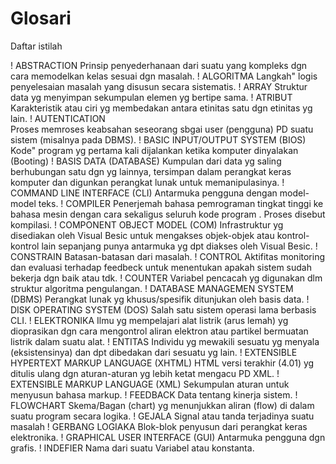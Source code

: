 # Glosari
Daftar istilah

! ABSTRACTION
              Prinsip penyederhanaan dari suatu yang kompleks dgn cara memodelkan kelas sesuai dgn masalah.
! ALGORITMA
              Langkah" logis penyelesaian masalah yang disusun secara sistematis.
! ARRAY
              Struktur data yg menyimpan sekumpulan elemen yg bertipe sama.
! ATRIBUT
              Karakteristik atau ciri yg membedakan antara etinitas satu dgn etinitas yg lain.
! AUTENTICATION  
              Proses memroses keabsahan seseorang sbgai user (pengguna) PD suatu sistem (misalnya pada DBMS).
! BASIC INPUT/OUTPUT SYSTEM (BIOS)
              Kode" program yg pertama kali dijalankan ketika komputer dinyalakan (Booting)
! BASIS DATA (DATABASE)
              Kumpulan dari data yg saling berhubungan satu dgn yg lainnya, tersimpan dalam perangkat keras komputer dan digunkan perangkat lunak untuk memanipulasinya.
! COMMAND LINE INTERFACE (CLI)
              Antarmuka pengguna dengan model-model teks.
! COMPILER 
              Penerjemah bahasa pemrograman tingkat tinggi ke bahasa mesin dengan cara sekaligus seluruh kode program . Proses disebut kompilasi.
! COMPONENT OBJECT MODEL (COM)
              Infrastruktur yg disediakan oleh Visual Besic untuk mengakses objek-objek atau kontrol-kontrol lain sepanjang punya antarmuka yg dpt diakses oleh Visual Besic.
! CONSTRAIN
              Batasan-batasan dari masalah.
! CONTROL 
              Aktifitas monitoring dan evaluasi terhadap feedbeck untuk menentukan apakah sistem sudah bekerja dgn baik atau tdk.
! COUNTER 
              Variabel pencacah yg digunakan dlm struktur algoritma pengulangan.
! DATABASE MANAGEMEN SYSTEM (DBMS)
              Perangkat lunak yg khusus/spesifik ditunjukan oleh basis data.
! DISK OPERATING SYSTEM (DOS)
              Salah satu sistem operasi lama berbasis CLI.
! ELEKTRONIKA 
              Ilmu yg mempelajari alat listrik (arus lemah) yg dioprasikan dgn cara mengontrol aliran elektron atau partikel bermuatan listrik dalam suatu alat.
! ENTITAS
              Individu yg mewakili sesuatu yg menyala (eksistensinya) dan dpt dibedakan dari sesuatu yg lain.
! EXTENSIBLE HYPERTEXT MARKUP LANGUAGE (XHTML)
              HTML versi terakhir (4.01) yg ditulis ulang dgn aturan-aturan yg lebih ketat mengacu PD XML.
! EXTENSIBLE MARKUP LANGUAGE (XML)
              Sekumpulan aturan untuk menyusun bahasa markup.
! FEEDBACK
              Data tentang kinerja sistem.
! FLOWCHART
              Skema/Bagan (chart) yg menunjukkan aliran (flow) di dalam suatu program secara logika.
! GEJALA 
              Signal atau tanda terjadinya suatu masalah 
! GERBANG LOGIAKA 
              Blok-blok penyusun dari perangkat keras elektronika.
! GRAPHICAL USER INTERFACE (GUI)
              Antarmuka pengguna dgn grafis.
! INDEFIER
              Nama dari suatu Variabel atau konstanta.
